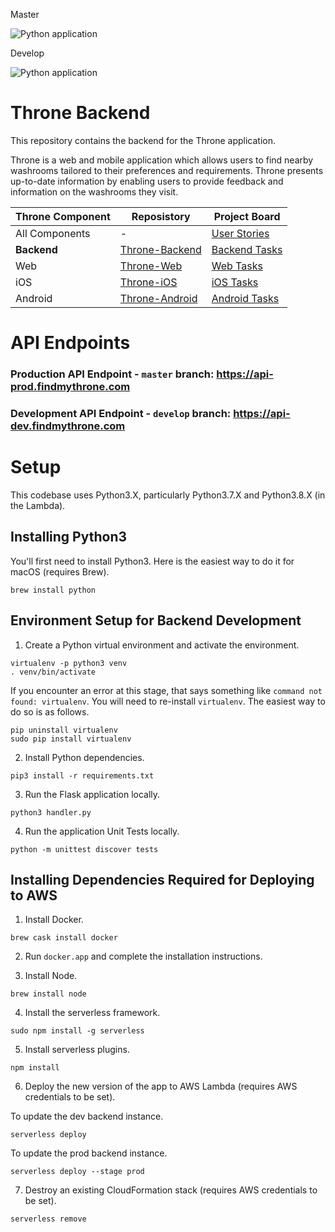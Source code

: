 Master

![Python application](https://github.com/DiljotSG/Throne-Backend/workflows/Python%20application/badge.svg?branch=master)

Develop

![Python application](https://github.com/DiljotSG/Throne-Backend/workflows/Python%20application/badge.svg?branch=develop)

# Throne Backend
This repository contains the backend for the Throne application.

Throne is a web and mobile application which allows users to find nearby washrooms tailored to their preferences and requirements. Throne presents up-to-date information by enabling users to provide feedback and information on the washrooms they visit.

Throne Component | Reposistory | Project Board
------------ | ------------- | ------------
All Components | - | [User Stories](https://github.com/DiljotSG/Throne-Backend/projects/1)
**Backend** | [Throne-Backend](https://github.com/DiljotSG/Throne-Backend) | [Backend Tasks](https://github.com/DiljotSG/Throne-Backend/projects/1)
Web | [Throne-Web](https://github.com/DiljotSG/Throne-Web) | [Web Tasks](https://github.com/DiljotSG/Throne-Web/projects/1)
iOS | [Throne-iOS](https://github.com/NickJosephson/Throne-iOS) | [iOS Tasks](https://github.com/NickJosephson/Throne-iOS/projects/1)
Android | [Throne-Android](https://github.com/NickJosephson/Throne-Android) | [Android Tasks](https://github.com/NickJosephson/Throne-Android/projects/1)

# API Endpoints

### Production API Endpoint - `master` branch: https://api-prod.findmythrone.com

### Development API Endpoint - `develop` branch: https://api-dev.findmythrone.com

# Setup

This codebase uses Python3.X, particularly Python3.7.X and Python3.8.X (in the Lambda).

## Installing Python3

You'll first need to install Python3. Here is the easiest way to do it for macOS (requires Brew).

```shell
brew install python
```

## Environment Setup for Backend Development
1. Create a Python virtual environment and activate the environment.
```shell
virtualenv -p python3 venv
. venv/bin/activate
```

If you encounter an error at this stage, that says something like `command not found: virtualenv`. You will need to re-install `virtualenv`. The easiest way to do so is as follows.

```shell
pip uninstall virtualenv
sudo pip install virtualenv
```

2. Install Python dependencies.

```shell
pip3 install -r requirements.txt
```

3. Run the Flask application locally.
```shell
python3 handler.py
```

4. Run the application Unit Tests locally.
```shell
python -m unittest discover tests
```

## Installing Dependencies Required for Deploying to AWS

1. Install Docker.

```shell
brew cask install docker
```

2. Run `docker.app` and complete the installation instructions.

3. Install Node.

```shell
brew install node
```

4. Install the serverless framework.

```shell
sudo npm install -g serverless
```

5. Install serverless plugins.

```shell
npm install
```

6. Deploy the new version of the app to AWS Lambda (requires AWS credentials to be set).

To update the dev backend instance.

```shell
serverless deploy
```

To update the prod backend instance.

```shell
serverless deploy --stage prod
```

7. Destroy an existing CloudFormation stack (requires AWS credentials to be set).

```shell
serverless remove
```
